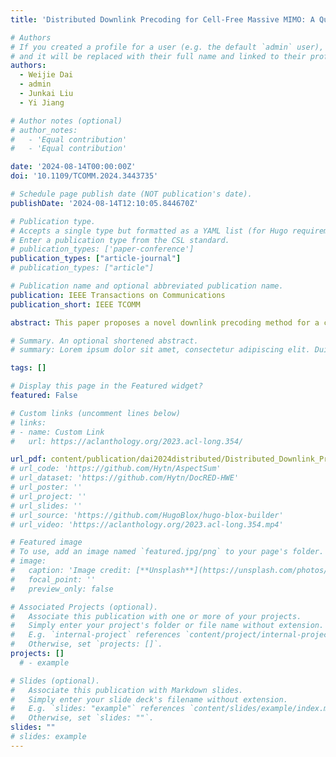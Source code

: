 ```yaml
---
title: 'Distributed Downlink Precoding for Cell-Free Massive MIMO: A Quasi-Neural Network Approach'

# Authors
# If you created a profile for a user (e.g. the default `admin` user), write the username (folder name) here
# and it will be replaced with their full name and linked to their profile.
authors:
  - Weijie Dai
  - admin
  - Junkai Liu
  - Yi Jiang

# Author notes (optional)
# author_notes:
#   - 'Equal contribution'
#   - 'Equal contribution'

date: '2024-08-14T00:00:00Z'
doi: '10.1109/TCOMM.2024.3443735'

# Schedule page publish date (NOT publication's date).
publishDate: '2024-08-14T12:10:05.844670Z'

# Publication type.
# Accepts a single type but formatted as a YAML list (for Hugo requirements).
# Enter a publication type from the CSL standard.
# publication_types: ['paper-conference']
publication_types: ["article-journal"]
# publication_types: ["article"]

# Publication name and optional abbreviated publication name.
publication: IEEE Transactions on Communications
publication_short: IEEE TCOMM

abstract: This paper proposes a novel downlink precoding method for a cell-free massive multiple-input multiple-output (CF-mMIMO) network, requiring no channel state information sharing between the access points via fronthaul links. By drawing analogies between a CF-mMIMO network and an artificial neural network, the proposed algorithm borrows the idea of backpropagation to train the precoders and the combiners through over-the-air ping-pong signaling between the access points and user equipments. It utilizes manifolds optimization to meet the per-AP power constraint and is named as distributed quasi-neural network precoding on manifold (DQNPM). The DQNPM algorithm can accommodate a large category of objective functions for fully distributed implementation. Numerical simulations show that our method outperforms the state-of-the-art approaches, and is robust against pilot contamination.

# Summary. An optional shortened abstract.
# summary: Lorem ipsum dolor sit amet, consectetur adipiscing elit. Duis posuere tellus ac convallis placerat. Proin tincidunt magna sed ex sollicitudin condimentum.

tags: []

# Display this page in the Featured widget?
featured: False

# Custom links (uncomment lines below)
# links:
# - name: Custom Link
#   url: https://aclanthology.org/2023.acl-long.354/

url_pdf: content/publication/dai2024distributed/Distributed_Downlink_Precoding.pdf
# url_code: 'https://github.com/Hytn/AspectSum'
# url_dataset: 'https://github.com/Hytn/DocRED-HWE'
# url_poster: ''
# url_project: ''
# url_slides: ''
# url_source: 'https://github.com/HugoBlox/hugo-blox-builder'
# url_video: 'https://aclanthology.org/2023.acl-long.354.mp4'

# Featured image
# To use, add an image named `featured.jpg/png` to your page's folder.
# image:
#   caption: 'Image credit: [**Unsplash**](https://unsplash.com/photos/pLCdAaMFLTE)'
#   focal_point: ''
#   preview_only: false

# Associated Projects (optional).
#   Associate this publication with one or more of your projects.
#   Simply enter your project's folder or file name without extension.
#   E.g. `internal-project` references `content/project/internal-project/index.md`.
#   Otherwise, set `projects: []`.
projects: []
  # - example

# Slides (optional).
#   Associate this publication with Markdown slides.
#   Simply enter your slide deck's filename without extension.
#   E.g. `slides: "example"` references `content/slides/example/index.md`.
#   Otherwise, set `slides: ""`.
slides: ""
# slides: example
---
```

